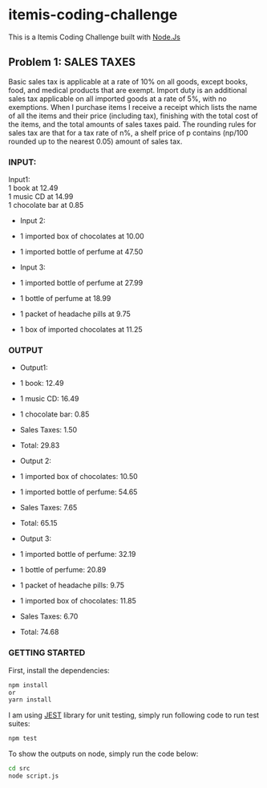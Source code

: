 # itemis-coding-challenge

This is a Itemis Coding Challenge built with [Node.Js](https://nodejs.org/en/)

## Problem 1: SALES TAXES

Basic sales tax is applicable at a rate of 10% on all goods, except books, food, and medical products that are exempt. Import duty is an additional sales tax applicable on all imported goods at a rate of 5%, with no exemptions. When I purchase items I receive a receipt which lists the name of all the items and their price (including tax), finishing with the total cost of the items, and the total amounts of sales taxes paid. The rounding rules for sales tax are that for a tax rate of n%, a shelf price of p contains (np/100 rounded up to the nearest 0.05) amount of sales tax.

### INPUT:
Input1:<br>
1 book at 12.49<br>
1 music CD at 14.99<br>
1 chocolate bar at 0.85<br>

* Input 2:
* 1 imported box of chocolates at 10.00
* 1 imported bottle of perfume at 47.50

* Input 3:
* 1 imported bottle of perfume at 27.99
* 1 bottle of perfume at 18.99
* 1 packet of headache pills at 9.75
* 1 box of imported chocolates at 11.25

### OUTPUT
* Output1:
* 1 book: 12.49
* 1 music CD: 16.49
* 1 chocolate bar: 0.85
* Sales Taxes: 1.50
* Total: 29.83

* Output 2:
* 1 imported box of chocolates: 10.50
* 1 imported bottle of perfume: 54.65
* Sales Taxes: 7.65
* Total: 65.15

* Output 3:
* 1 imported bottle of perfume: 32.19
* 1 bottle of perfume: 20.89
* 1 packet of headache pills: 9.75
* 1 imported box of chocolates: 11.85
* Sales Taxes: 6.70
* Total: 74.68

### GETTING STARTED
First, install the dependencies:

```bash
npm install
or
yarn install
```

I am using [JEST](https://jestjs.io/) library for unit testing, simply run following code to run test suites:

```bash
npm test
```

To show the outputs on node, simply run the code below:

```bash
cd src
node script.js
```

